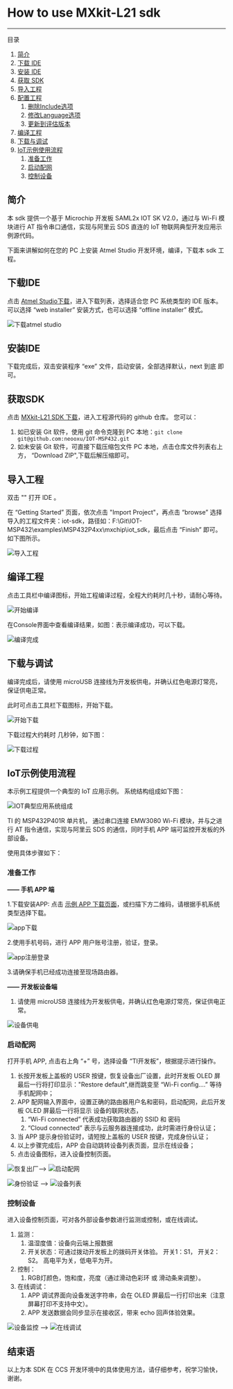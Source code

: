 # How to use MXkit-L21 sdk
  
-------------------------------------
目录

1. [简介](#简介)
2. [下载 IDE](#下载ide)
3. [安装 IDE](#安装ide)
4. [获取 SDK](#获取sdk)
4. [导入工程](#导入工程)
5. [配置工程](#配置工程)
    1. [删除Include选项](#删除include选项) 
    2. [修改Language选项](#修改language选项)
    3. [更新到评估版本](#更新到评估版本)
5. [编译工程](#编译工程)
6. [下载与调试](#下载与调试)
7. [IoT示例使用流程](#iot示例使用流程)
    1. [准备工作](#准备工作)
    2. [启动配网](#启动配网)
    3. [控制设备](#控制设备)


## 简介
本 sdk 提供一个基于 Microchip 开发板 SAML2x IOT SK V2.0，通过与 Wi-Fi 模块进行 AT 指令串口通信，实现与阿里云 SDS 直连的 IoT 物联网典型开发应用示例源代码。

下面来讲解如何在您的 PC 上安装 Atmel Studio 开发环境，编译，下载本 sdk 工程。 



## 下载IDE
点击 [Atmel Studio下载](http://www.microchip.com/avr-support/atmel-studio-7)，进入下载列表，选择适合您 PC 系统类型的 IDE 版本。可以选择 “web installer” 安装方式，也可以选择 “offline installer” 模式。


![下载atmel studio](https://github.com/neooxu/MXkit-L21/tree/master/MXkit-L21/image/download_ccs.png)



## 安装IDE
下载完成后，双击安装程序 “exe” 文件，启动安装，全部选择默认，next 到底 即可。


## 获取SDK
点击 [MXkit-L21 SDK 下载](https://github.com/neooxu/MXkit-L21)，进入工程源代码的 github 仓库。 您可以：

1. 如已安装 Git 软件，使用 git 命令克隆到 PC 本地：`git clone git@github.com:neooxu/IOT-MSP432.git` 
2. 如未安装 Git 软件，可直接下载压缩包文件 PC 本地，点击仓库文件列表右上方， “Download ZIP",下载后解压缩即可。



## 导入工程
双击 "" 打开 IDE 。

在 “Getting Started” 页面，依次点击 "Import Project"，再点击 “browse” 选择导入的工程文件夹：iot-sdk，路径如：F:\Git\IOT-MSP432\examples\MSP432P4xx\mxchip\iot_sdk，最后点击 “Finish” 即可。如下图所示。

![导入工程](https://github.com/neooxu/IOT-MSP432/blob/master/examples/MSP432P4xx/mxchip/iot_sdk/image/import_project.png) 




## 编译工程
点击工具栏中编译图标，开始工程编译过程，全程大约耗时几十秒，请耐心等待。

![开始编译](https://github.com/neooxu/IOT-MSP432/blob/master/examples/MSP432P4xx/mxchip/iot_sdk/image/compiler.png) 

在Console界面中查看编译结果，如图：表示编译成功，可以下载。

![编译完成](https://github.com/neooxu/IOT-MSP432/blob/master/examples/MSP432P4xx/mxchip/iot_sdk/image/compiler_ok.png) 



## 下载与调试

编译完成后，请使用 microUSB 连接线为开发板供电，并确认红色电源灯常亮，保证供电正常。 

此时可点击工具栏下载图标，开始下载。

![开始下载](https://github.com/neooxu/IOT-MSP432/blob/master/examples/MSP432P4xx/mxchip/iot_sdk/image/download.png) 

下载过程大约耗时 几秒钟，如下图：

![下载过程](https://github.com/neooxu/IOT-MSP432/blob/master/examples/MSP432P4xx/mxchip/iot_sdk/image/download_process.png) 





## IoT示例使用流程

本示例工程提供一个典型的 IoT 应用示例。 系统结构组成如下图：

![IOT典型应用系统组成](https://github.com/neooxu/IOT-MSP432/blob/master/examples/MSP432P4xx/mxchip/iot_sdk/image/demo_frame.png)

TI 的 MSP432P401R 单片机， 通过串口连接 EMW3080 Wi-Fi 模块，并与之进行 AT 指令通信，实现与阿里云 SDS 的通信，同时手机 APP 端可监控开发板的外部设备。

使用具体步骤如下：


### 准备工作

**—— 手机 APP 端**

1.下载安装APP: 点击 [示例 APP 下载页面](https://www.pgyer.com/TIAnd)，或扫描下方二维码，请根据手机系统类型选择下载。

![app下载](https://github.com/neooxu/IOT-MSP432/blob/master/examples/MSP432P4xx/mxchip/iot_sdk/image/app_address.png)  

2.使用手机号码，进行 APP 用户账号注册，验证，登录。

![app注册登录](https://github.com/neooxu/IOT-MSP432/blob/master/examples/MSP432P4xx/mxchip/iot_sdk/image/app_userid.png)

3.请确保手机已经成功连接至现场路由器。




**—— 开发板设备端**

1. 请使用 microUSB 连接线为开发板供电，并确认红色电源灯常亮，保证供电正常。

![设备供电](https://github.com/neooxu/IOT-MSP432/blob/master/examples/MSP432P4xx/mxchip/iot_sdk/image/device_power_on.png) 


### 启动配网
打开手机 APP, 点击右上角 “+” 号，选择设备 “TI开发板”，根据提示进行操作。

1. 长按开发板上盖板的 USER 按键，恢复设备出厂设置，此时开发板 OLED 屏最后一行将打印显示："Restore default",继而跳变至 “Wi-Fi config....” 等待手机配网中；
2. APP 配网输入界面中，设置正确的路由器用户名和密码，启动配网，此后开发板 OLED 屏最后一行将显示 设备的联网状态，
    1.  “Wi-Fi connected” 代表成功获取路由器的 SSID 和 密码
    2.  “Cloud connected” 表示与云服务器连接成功，此时需进行身份认证；
3. 当 APP 提示身份验证时，请短按上盖板的 USER 按键，完成身份认证；
4. 以上步骤完成后，APP 会自动跳转设备列表页面，显示在线设备；
5. 点击设备图标，进入设备控制页面。

![恢复出厂](https://github.com/neooxu/IOT-MSP432/blob/master/examples/MSP432P4xx/mxchip/iot_sdk/image/reset_device.png)——> ![启动配网](https://github.com/neooxu/IOT-MSP432/blob/master/examples/MSP432P4xx/mxchip/iot_sdk/image/net_config.png)

![身份验证](https://github.com/neooxu/IOT-MSP432/blob/master/examples/MSP432P4xx/mxchip/iot_sdk/image/id_ensure.png)  ——> ![设备列表](https://github.com/neooxu/IOT-MSP432/blob/master/examples/MSP432P4xx/mxchip/iot_sdk/image/device_list.png)



### 控制设备
进入设备控制页面，可对各外部设备参数进行监测或控制，或在线调试。

1. 监测：
   1. 温湿度值：设备向云端上报数据
   2. 开关状态：可通过拨动开发板上的拨码开关体验。 开关1：S1， 开关2： S2。 高电平为关，低电平为开。
2. 控制：
   1. RGB灯颜色，饱和度，亮度（通过滑动色彩环 或 滑动条来调整）。
3. 在线调试：
   1. APP 调试界面向设备发送字符串，会在 OLED 屏最后一行打印出来（注意屏幕打印不支持中文）。
   2. APP 发送数据会同步显示在接收区，带来 echo 回声体验效果。


![设备监控](https://github.com/neooxu/IOT-MSP432/blob/master/examples/MSP432P4xx/mxchip/iot_sdk/image/device_control.png) ——>  ![在线调试](https://github.com/neooxu/IOT-MSP432/blob/master/examples/MSP432P4xx/mxchip/iot_sdk/image/app_debug.png)


## 结束语

以上为本 SDK 在 CCS 开发环境中的具体使用方法，请仔细参考，祝学习愉快，谢谢。
  





